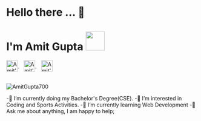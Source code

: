 <h1>  Hello there ... <g-emoji class="g-emoji" alias="wave" fallback-src="https://github.githubassets.com/images/icons/emoji/unicode/1f44b.png">👋</g-emoji> <br>
            <br> I'm Amit Gupta <img src="https://media.giphy.com/media/WUlplcMpOCEmTGBtBW/giphy.gif" width="50"> 
</h1>
 <a href=https://www.linkedin.com/in/amit-gupta-681206191/>
            <img align="center" alt="Amit's Linkdein" width="30px" src="https://www.vectorlogo.zone/logos/linkedin/linkedin-icon.svg" />
 </a>
&nbsp&nbsp
<a href=https://www.instagram.com/amitgupta700/>
            <img align="center" alt="Amit's Instagram" width="30px" src="https://www.vectorlogo.zone/logos/instagram/instagram-icon.svg" />
</a>
&nbsp&nbsp
<a href=https://www.facebook.com/profile.php?id=100008039226855>
            <img align="center" alt="Amit's Facebook" width="30px" src="https://www.vectorlogo.zone/logos/facebook/facebook-icon.svg" />
</a>

<br>
<br>
<p align="left"> <img src="https://komarev.com/ghpvc/?username=AmitGupta700&label=Profile Views&color=blue&style=plastic" alt="AmitGupta700" /> </p>


-🔭 I’m currently doing my Bachelor's Degree(CSE).
-👀 I’m interested in Coding and Sports Activities. 
-🌱 I’m currently learning Web Development
-💬 Ask me about anything, I am happy to help;

